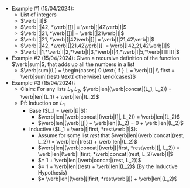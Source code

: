 - Example #1 (15/04/2024):
	- List of integers
	- $\verb|[]|$
	- $\verb|[|42, *\verb|[]]| = \verb|[|42\verb|]|$
	- $\verb|[|21, *\verb|[]]| = \verb|[|21\verb|]|$
	- $\verb|[|21, *\verb|[|42\verb|]]| = \verb|[|21,42\verb|]|$
	- $\verb|[|42, *\verb|[|21,42\verb|]]| = \verb|[|42,21,42\verb|]|$
	- $\verb|[|1,*\verb|[|2,*\verb|[|3,*\verb|[|4,*\verb|[|5,*\verb|[]]]]]]|$
- Example #2 (15/04/2024): Given a recursive definition of the function $\verb|sum|$, that adds up all the numbers in a list
	- $\verb|sum|(L) = \begin{cases} 0 \text{ if } L = \verb|[]| \\ first + \verb|sum|(rest) \text{ otherwise} \end{cases}$
- Example #3 (15/04/2024):
	- Claim: For any lists $L_1, L_2$, $\verb|len|(\verb|concat|(L_1, L_2)) = \verb|len|(L_1) + \verb|len|(L_2)$
	- Pf: Induction on $L_1$
		- Base ($L_1 = \verb|[]|$):
			- $\verb|len|(\verb|concat|(\verb|[]|, L_2)) = \verb|len|(L_2)$
			- $\verb|len|(\verb|[]|) + \verb|len|(L_2) = 0 + \verb|len|(L_2)$
		- Inductive ($L_1 = \verb|[|first, *rest\verb|]|$):
			- Assume for some list $rest$ that $\verb|len|(\verb|concat|(rest, L_2)) = \verb|len|(rest) + \verb|len|(L_2)$
			- $\verb|len|(\verb|concat|(\verb|[|first, *rest\verb|]|, L_2)) = \verb|len|(\verb|[|first, *\verb|concat|(rest, L_2)\verb|]|$
			- $= 1 + \verb|len|(\verb|concat|(rest, L_2))$
			- $= 1 + \verb|len|(rest) + \verb|len|(L_2)$ (By the Inductive Hypothesis)
			- $= \verb|len|(\verb|[|first, *rest\verb|]|) + \verb|len|(L_2)$